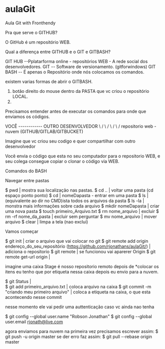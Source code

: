 # aulaGit
Aula Git with Fronthendy

Pra que serve o GITHUB?

O GitHub é um repositório WEB.

Qual a diferença entre GITHUB e o GIT e GITBASH?

GIT HUB --Pplatarforma online - repositórios WEB - A rede social dos desenvolvedores.
GIT -- Software de versionamento. (gitforwindows)
GIT BASH -- É apenas o Repositório onde nós colocamos os comandos.

existem varias formas de abrir o GITBASH.
1) botão direito do mouse dentro da PASTA que vc criou o repositório LOCAL.
2) 

Precisamos entender antes de executar os comandos para onde que enviamos os códigos.

VOCÊ ------------  OUTRO DESENVOLVEDOR
       \              /
        \            /
         \          /
          \        /
         repositorio web - nuvem (GITHUB/GITLAB/GITBUCKET) 

Imagine que vc criou seu codigo e quer compartilhar com outro desenvolvedor

Você envia o código que esta no seu computador para o repositorio WEB, e seu colega consegue copiar o clonar o código via WEB.

Comandos do BASH

Navegar entre pastas

$ pwd  |  mostra sua localização nas pastas.
$ cd .. | voltar uma pasta (cd espaço ponto ponto)
$ cd | nomeDapasta  -  entrar em uma pasta
$ ls | (equivalente ao dir no CMD)ista todos os arquivos da pasta
$ ls -la |  monstra mais informações sobre cada arquivo
$ mkdir nomeDapasta |  criar uma nova pasta 
$ touch primeiro_Arquivo.txt
$ rm nome_arquivo  |  excluir
$ rm -rf nome_da_pasta  |  excluir sem perguntar
$ mv nome_arquivo  |  mover arquivo
$ clear  | limpa a tela (nao exclui)

Vamos começar

$ git init   | criar o arquivo que vai colocar no git
$ git remote add origin  endereço_do_seu_repositório (https://github.com/rjonathans/aulaGit/)  |  adiciona o repositorio
$ git remote  | se funcionou vai aparerer Origin
$ git remote get-url origin  |  

imagine uma caixa Stage é nosso repositorio remoto
depois de *colocar os itens eu tenho que por etiqueta nessa caixa
depois eu envio para a nuvem.

$ git Status   |   
$ git add primeiro_arquivo.txt  |  coloca arquivo na caixa
$ git commit -m "criando meu primeiro arquivo"  |  coloca a etiqueta na caixa, o que esta acontecendo nesse commit

nesse momento ele vai pedir uma auttenticação caso vc ainda nao tenha

$ git config --global user.name "Robson Jonathan"
$ git config --global user.email rjonath@live.com

agora enviamos para nuvem
na primeira vez precisamos escrever assim:
$ git push -u origin master
se der erro faz assim:
$ git pull --rebase origin master



